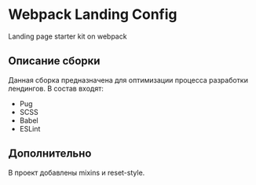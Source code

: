# Webpack Landing Config
Landing page starter kit on webpack

## Описание сборки
Данная сборка предназначена для оптимизации процесса разработки лендингов.
В состав входят:
* Pug
* SCSS
* Babel
* ESLint

## Дополнительно
В проект добавлены mixins и reset-style.